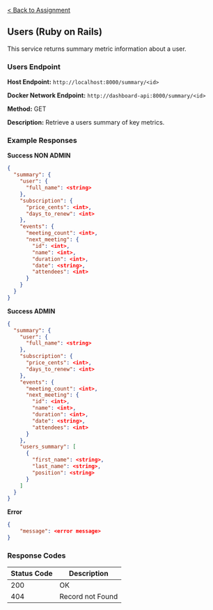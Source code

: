 [< Back to Assignment](../README.md)

## Users (Ruby on Rails)
This service returns summary metric information about a user.

### Users Endpoint

**Host Endpoint:** `http://localhost:8000/summary/<id>`

**Docker Network Endpoint:** `http://dashboard-api:8000/summary/<id>`

**Method:** GET

**Description:** Retrieve a users summary of key metrics.

### Example Responses

**Success NON ADMIN**
```json
{
  "summary": {
    "user": {
      "full_name": <string>
    },
    "subscription": {
      "price_cents": <int>,
      "days_to_renew": <int>
    },
    "events": {
      "meeting_count": <int>,
      "next_meeting": {
        "id": <int>,
        "name": <int>,
        "duration": <int>,
        "date": <string>,
        "attendees": <int>
      }
    }
  }
}
```
**Success ADMIN**
```json
{
  "summary": {
    "user": {
      "full_name": <string>
    },
    "subscription": {
      "price_cents": <int>,
      "days_to_renew": <int>
    },
    "events": {
      "meeting_count": <int>,
      "next_meeting": {
        "id": <int>,
        "name": <int>,
        "duration": <int>,
        "date": <string>,
        "attendees": <int>
      }
    },
    "users_summary": [
      {
        "first_name": <string>,
        "last_name": <string>,
        "position": <string>
      }
    ]
  }
}
```
**Error**
```json
{
    "message": <error message>
}
```

### Response Codes

| Status Code | Description      |
| ----------- | ---------------- |
| 200         | OK               |
| 404         | Record not Found |
